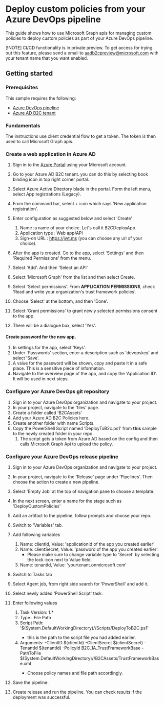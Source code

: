 # Deploy custom policies from your Azure DevOps pipeline

This guide shows how to use Microsoft Graph apis for managing custom policies to deploy custom policies as part of your Azure DevOps pipeline. 

[!NOTE] CI/CD functionality is in private preview. To get access for trying out this feature, please send a email to aadb2cpreview@microsoft.com with your tenant name that you want enabled.

## Getting started

### Prerequisites

This sample requires the following:

* [Azure DevOps pipeline](https://azure.microsoft.com/en-us/services/devops/pipelines/)
* [Azure AD B2C tenant](https://docs.microsoft.com/en-us/azure/active-directory-b2c/active-directory-b2c-get-started)


### Fundamentals 
The instructions use client credential flow to get a token. The token is then used to call Microsoft Graph apis.


### Create a web application in Azure AD
1. Sign in to the [Azure Portal](https://portal.azure.com/) using your Microsoft account.
1. Go to your Azure AD B2C tenant. you can do this by selecting book binding icon in top right corner portal.
1. Select Azure Active Directory blade in the portal. Form the left menu, select App registrations (Legacy). 
1. From the command bar, select + icon which says 'New application registration'.
1. Enter configuration as suggested below and select 'Create'
    1. Name :a name of your choice. Let's call it B2CDeployApp.
    1. Application type : Web app/API
    1. Sign-on URL : https://jwt.ms (you can choose any url of your choice).

1. After the app is created. Go to the app, select 'Settings' and then 'Required Permissions' from the menu.
1. Select 'Add'. And then 'Select an API' 
1. Select 'Microsoft Graph' from the list and then select Create.
1. Select 'Select permissions'. From **APPLICATION PERMISSIONS**, check 'Read and write your organization's trust framework policies'. 
1. Choose 'Select' at the bottom, and then 'Done'.
1. Select 'Grant permissions' to grant newly selected permissions consent to the app. 
1. There will be a dialogue box, select 'Yes'. 

####  Create password for the new app.
1. In settings for the app, select 'Keys'.
1. Under 'Passwords' section, enter a description such as 'devopskey' and select 'Save'. 
1. A value for the password will be shown, copy and paste it in a safe place. This is a sensitive piece of information.  
1. Navigate to the overview page of the app, and copy the 'Application ID'. It will be used in next steps.

### Configure yor Azure DevOps git repository
1. Sign in to your Azure DevOps organization and navigate to your project.
1. In your project, navigate to the 'files' page. 
1. Create a folder called 'B2CAssets'
1. Add your Azure AD B2C Policies here. 
1. Create another folder with name Scripts. 
1. Copy the PowerShell Script named 'DeployToB2c.ps1' from **this** sample to the newly created folder in your repo.
    1. The script gets a token from Azure AD based on the config and then calls Microsoft Graph Api to upload the policy.

### Configure your Azure DevOps release pipeline
1. Sign in to your Azure DevOps organization and navigate to your project.
1. In your project, navigate to the 'Release' page under 'Pipelines'. Then choose the action to create a new pipeline.
1. Select 'Empty Job' at the top of navigation pane to choose a template.
1. In the next screen, enter a name for the stage such as 'DeployCustomPolicies'
1. Add an artifact to the pipeline, follow prompts and choose your repo.
1. Switch to 'Variables' tab.
1. Add following variables
    1. Name: clientId, Value: 'applicationId of the app you created earlier'
    1. Name: clientSecret, Value: 'password of the app you created earlier'. 
        - Please make sure to change variable type to 'Secret' by selecting the lock icon next to Value field. 
    1. Name: tenantId, Value: 'yourtenant.onmicrosoft.com'
    
1. Switch to Tasks tab
1. Select Agent job, from right side search for 'PowerShell' and add it. 
1. Select newly added 'PowerShell Script' task.
1. Enter following values 
    1. Task Version: 1.*
    1. Type : File Path
    1. Script Path: '$(System.DefaultWorkingDirectory)/<yourartifactname>/Scripts/DeployToB2C.ps1'
        - this is the path to the script file you had added earlier. 
    1. Arguments: -ClientID $(clientId) -ClientSecret $(clientSecret) -TenantId $(tenantId) -PolicyId B2C_1A_TrustFrameworkBase -PathToFile $(System.DefaultWorkingDirectory)/<yourartifactname>/B2CAssets/TrustFrameworkBase.xml
        - Choose policy names and file path accordingly. 
1. Save the pipeline. 
1. Create release and run the pipeline. You can check results if the deployment was successful. 

